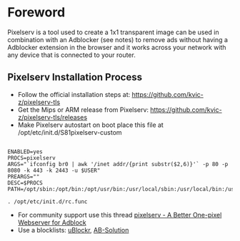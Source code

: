 # Foreword
Pixelserv is a tool used to create a 1x1 transparent image can be used in combination with an Adblocker (see notes) to remove ads without having a Adblocker extension in the browser and it works across your network with any device that is connected to your router.

## Pixelserv Installation Process
* Follow the official installation steps at: https://github.com/kvic-z/pixelserv-tls
* Get the Mips or ARM release from Pixelserv: https://github.com/kvic-z/pixelserv-tls/releases
* Make Pixelserv autostart on boot place this file at /opt/etc/init.d/S81pixelserv-custom
```#!/bin/sh

ENABLED=yes
PROCS=pixelserv
ARGS="`ifconfig br0 | awk '/inet addr/{print substr($2,6)}'` -p 80 -p 8080 -k 443 -k 2443 -u $USER"
PREARGS=""
DESC=$PROCS
PATH=/opt/sbin:/opt/bin:/opt/usr/bin:/usr/local/sbin:/usr/local/bin:/usr/sbin:/usr/bin:/sbin:/bin

. /opt/etc/init.d/rc.func
```

* For community support use this thread [pixelserv - A Better One-pixel Webserver for Adblock](http://www.snbforums.com/threads/pixelserv-a-better-one-pixel-webserver-for-adblock.26114/)
* Use a blocklists: [uBlockr](https://gitlab.com/spitfire-project/ublockr), [AB-Solution](https://github.com/decoderman/AB-Solution)
